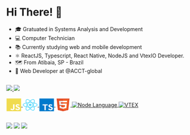 # Hi There! 👋

- 🎓 Gratuated in Systems Analysis and Development
- 💻 Computer Technician 
- 📚 Currently studying web and mobile development
- ⚛️ ReactJS, Typescript, React Native, NodeJS and VtexIO Developer.
- 🗺️ From Atibaia, SP - Brazil 
- 💼 Web Developer at @ACCT-global

##

<div>
  <a href="https://github.com/oiviana">
  <img height="180em" src="https://github-readme-stats.vercel.app/api?username=oiviana&show_icons=true&theme=radical&include_all_commits=true&count_private=true"/>
  <img height="180em" src="https://github-readme-stats.vercel.app/api/top-langs/?username=oiviana&layout=compact&langs_count=7&theme=radical"/>
</div>

<div style="display: inline_block"><br>
  <img align="center" alt="JS Language" height="35" width="40" src="https://raw.githubusercontent.com/devicons/devicon/master/icons/javascript/javascript-plain.svg">
  <img align="center" alt="React Language" height="35" width="40" src="https://raw.githubusercontent.com/devicons/devicon/master/icons/react/react-original.svg">
  <img align="center" alt="TS Language" height="35" width="40" src="https://raw.githubusercontent.com/devicons/devicon/master/icons/typescript/typescript-plain.svg">
  <img align="center" alt="Rafa-HTML" height="35" width="40" src="https://raw.githubusercontent.com/devicons/devicon/master/icons/html5/html5-original.svg">
  <img align="center" alt="Node Language" height="35 width="40" src="https://cdn.jsdelivr.net/gh/devicons/devicon/icons/nodejs/nodejs-original.svg">
  <img align="center" alt="VTEX" height="40" width="40" src="https://user-images.githubusercontent.com/76710272/179615567-152f574a-c738-4885-b5d1-0afd12e2c654.png">
</div>

##

<div>
  <a href = "mailto:vianalucas80@gmail.com"><img src="https://img.shields.io/badge/Gmail-D14836?style=for-the-badge&logo=gmail&logoColor=white" target="_blank"></a> 
  <a href="https://www.linkedin.com/in/lucasviana80/" target="_blank"><img src="https://img.shields.io/badge/-LinkedIn-%230077B5?style=for-the-badge&logo=linkedin&logoColor=white" target="_blank"></a> 
    <a href="https://instagram.com/viana.jpg" target="_blank"><img src="https://img.shields.io/badge/-Instagram-%23E4405F?style=for-the-badge&logo=instagram&logoColor=white" target="_blank"></a>
</div>

##

